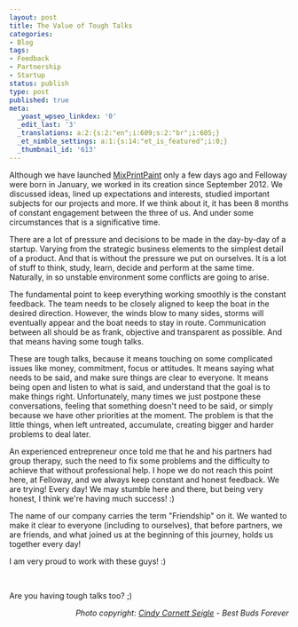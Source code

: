 ```yaml
---
layout: post
title: The Value of Tough Talks
categories:
- Blog
tags:
- Feedback
- Partnership
- Startup
status: publish
type: post
published: true
meta:
  _yoast_wpseo_linkdex: '0'
  _edit_last: '3'
  _translations: a:2:{s:2:"en";i:609;s:2:"br";i:605;}
  _et_nimble_settings: a:1:{s:14:"et_is_featured";i:0;}
  _thumbnail_id: '613'
---
```

Although we have launched <a href="http://mixprintpaint.felloway.com" target="_blank">MixPrintPaint</a> only a few days ago and Felloway were born in January, we worked in its creation since September 2012. We discussed ideas, lined up expectations and interests, studied important subjects for our projects and more. If we think about it, it has been 8 months of constant engagement between the three of us. And under some circumstances that is a significative time.

<!--more-->

There are a lot of pressure and decisions to be made in the day-by-day of a startup. Varying from the strategic business elements to the simplest detail of a product. And that is without the pressure we put on ourselves. It is a lot of stuff to think, study, learn, decide and perform at the same time. Naturally, in so unstable environment some conflicts are going to arise.

The fundamental point to keep everything working smoothly is the constant feedback. The team needs to be closely aligned to keep the boat in the desired direction. However, the winds blow to many sides, storms will eventually appear and the boat needs to stay in route. Communication between all should be as frank, objective and transparent as possible. And that means having some tough talks.

These are tough talks, because it means touching on some complicated issues like money, commitment, focus or attitudes. It means saying what needs to be said, and make sure things are clear to everyone. It means being open and listen to what is said, and understand that the goal is to make things right. Unfortunately, many times we just postpone these conversations, feeling that something doesn't need to be said, or simply because we have other priorities at the moment. The problem is that the little things, when left untreated, accumulate, creating bigger and harder problems to deal later.

An experienced entrepreneur once told me that he and his partners had group therapy, such the need to fix some problems and the difficulty to achieve that without professional help. I hope we do not reach this point here, at Felloway, and we always keep constant and honest feedback. We are trying! Every day! We may stumble here and there, but being very honest, I think we're having much success! :)

The name of our company carries the term "Friendship" on it. We wanted to make it clear to everyone (including to ourselves), that before partners, we are friends, and what joined us at the beginning of this journey, holds us together every day!

I am very proud to work with these guys! :)

&nbsp;

Are you having tough talks too? ;)
<p style="text-align: right;"><em>Photo copyright: <a href="http://www.flickr.com/photos/cindy47452/3197110057/" target="_blank">Cindy Cornett Seigle</a> - Best Buds Forever</em></p>
